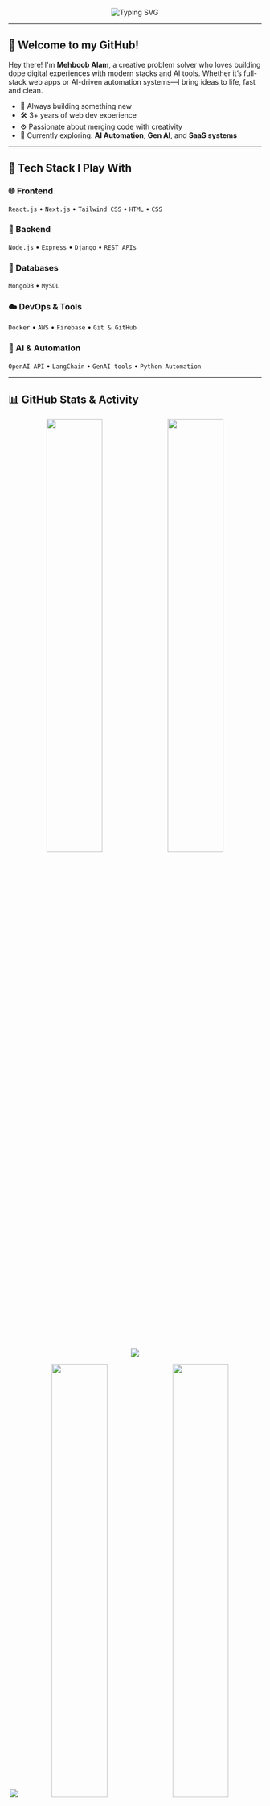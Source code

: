 
<p align="center">
  <img src="https://readme-typing-svg.herokuapp.com/?font=Fira+Code&size=28&pause=1000&color=36BCF7&center=true&vCenter=true&width=435&lines=Hey!+I'm+Mehboob+Alam+👨‍💻;Creative+Technologist+%7C+AI+Explorer" alt="Typing SVG" />
</p>

---

## 👋 Welcome to my GitHub!

Hey there! I'm **Mehboob Alam**, a creative problem solver who loves building dope digital experiences with modern stacks and AI tools. Whether it’s full-stack web apps or AI-driven automation systems—I bring ideas to life, fast and clean.

- 🧠 Always building something new  
- 🛠️ 3+ years of web dev experience  
- ⚙️ Passionate about merging code with creativity  
- 🧬 Currently exploring: **AI Automation**, **Gen AI**, and **SaaS systems**

---

## 🚀 Tech Stack I Play With

### 🌐 Frontend
`React.js` • `Next.js` • `Tailwind CSS` • `HTML` • `CSS`

### 🧩 Backend
`Node.js` • `Express` • `Django` • `REST APIs`

### 💾 Databases
`MongoDB` • `MySQL`

### ☁️ DevOps & Tools
`Docker` • `AWS` • `Firebase` • `Git & GitHub`

### 🧠 AI & Automation
`OpenAI API` • `LangChain` • `GenAI tools` • `Python Automation`

---

## 📊 GitHub Stats & Activity

<p align="center">
  <img src="https://github-readme-stats.vercel.app/api?username=apsdeveloper461&show_icons=true&count_private=true&theme=tokyonight&border_radius=10" width="47%" />
  <img src="https://github-readme-streak-stats.herokuapp.com/?user=apsdeveloper461&theme=tokyonight&border_radius=10" width="47%" />
</p>

<p align="center">
  <img src="https://github-readme-activity-graph.vercel.app/graph?username=apsdeveloper461&theme=react-dark&hide_border=true&area=true&custom_title=Contribution+Graph" />
</p>

<p align="center">
  <img src="https://github-profile-summary-cards.vercel.app/api/cards/profile-details?username=apsdeveloper461&theme=tokyonight" />
  <img src="https://github-profile-summary-cards.vercel.app/api/cards/repos-per-language?username=apsdeveloper461&theme=tokyonight" width="47%" />
  <img src="https://github-profile-summary-cards.vercel.app/api/cards/most-commit-language?username=apsdeveloper461&theme=tokyonight" width="47%" />
</p>

---

### 🐍 Contribution Snake

<p align="center">
  <img src="https://raw.githubusercontent.com/apsdeveloper461/apsdeveloper461/output/github-contribution-grid-snake.svg" alt="snake eating contributions" />
</p>

---

## 🔗 Let’s Connect

[![LinkedIn](https://img.shields.io/badge/LinkedIn-blue?style=for-the-badge&logo=linkedin)](https://www.linkedin.com/in/mehboob-alam-3999822b3/)
[![Portfolio](https://img.shields.io/badge/Portfolio-000?style=for-the-badge&logo=vercel)](https://mehboobalam.vercel.app/)
[![Gmail](https://img.shields.io/badge/Gmail-red?style=for-the-badge&logo=gmail&logoColor=white)](mailto:mehboobalam461@gmail.com)

---

> ⚡ *Let’s build something legendary.* Whether you're a dev, founder, or just curious — hit me up and let’s make it happen. 🚀
